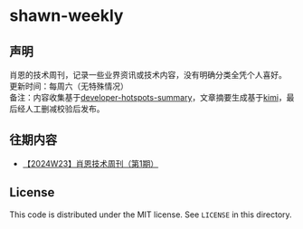 # shawn-weekly
## 声明
肖恩的技术周刊，记录一些业界资讯或技术内容，没有明确分类全凭个人喜好。<br>
更新时间：每周六（无特殊情况）<br>
备注：内容收集基于[developer-hotspots-summary](https://github.com/Xiaoxie1994/developer-hotspots-summary)，文章摘要生成基于[kimi](https://kimi.moonshot.cn/)，最后经人工删减校验后发布。

## 往期内容
- [【2024W23】肖恩技术周刊（第1期）](./article/【2024W23】肖恩技术周刊（第1期）.md)

License
---

This code is distributed under the MIT license. See `LICENSE` in this directory.



